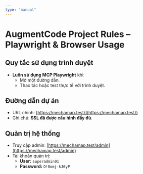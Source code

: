 ```yaml
---
type: "manual"
---
```


# AugmentCode Project Rules – Playwright & Browser Usage

## Quy tắc sử dụng trình duyệt

- **Luôn sử dụng MCP Playwright** khi:
  - Mở một đường dẫn.
  - Thao tác hoặc test thực tế với trình duyệt.

## Đường dẫn dự án

- URL chính: [https://mechamap.test/](https://mechamap.test/)  
- Ghi chú: **SSL đã được cấu hình đầy đủ**.

## Quản trị hệ thống

- Truy cập admin: [https://mechamap.test/admin](https://mechamap.test/admin)  
- Tài khoản quản trị:  
  - **User:** `superadmin01`  
  - **Password:** `O!0omj-kJ6yP`
